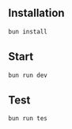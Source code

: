 ## Installation

```bash
bun install
```

## Start

```bash
bun run dev
```

## Test

```bash
bun run tes
```
